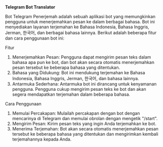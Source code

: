 **Telegram Bot Translator**

Bot Telegram Penerjemah adalah sebuah aplikasi bot yang memungkinkan pengguna untuk menerjemahkan pesan ke dalam berbagai bahasa. Bot ini menyediakan layanan terjemahan ke Bahasa Indonesia, Bahasa Inggris, Jerman, 한국어, dan berbagai bahasa lainnya. Berikut adalah beberapa fitur dan cara penggunaan bot ini:

Fitur
1.	Menerjemahkan Pesan: Pengguna dapat mengirim pesan teks dalam bahasa apa pun ke bot, dan bot akan secara otomatis menerjemahkan pesan tersebut ke beberapa bahasa yang ditentukan.
2.	Bahasa yang Didukung: Bot ini mendukung terjemahan ke Bahasa Indonesia, Bahasa Inggris, Jerman, 한국어, dan bahasa lainnya.
3.	Antarmuka Sederhana: Antarmuka bot ini dirancang untuk kenyamanan pengguna. Pengguna cukup mengirim pesan teks ke bot dan akan segera mendapatkan terjemahan dalam beberapa bahasa.

Cara Penggunaan
1.	Memulai Percakapan: Mulailah percakapan dengan bot dengan mencarinya di Telegram dan memulai obrolan dengan mengetik "/start".
2.	Mengirim Pesan: Kirim pesan teks yang ingin Anda terjemahkan ke bot.
3.	Menerima Terjemahan: Bot akan secara otomatis menerjemahkan pesan tersebut ke beberapa bahasa yang ditentukan dan mengirimkan kembali terjemahannya kepada Anda.
